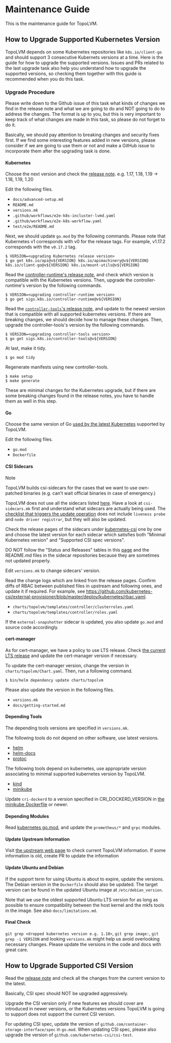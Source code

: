# Maintenance Guide

This is the maintenance guide for TopoLVM.

## How to Upgrade Supported Kubernetes Version

TopoLVM depends on some Kubernetes repositories like `k8s.io/client-go` and should support 3 consecutive Kubernets versions at a time.
Here is the guide for how to upgrade the supported versions.
Issues and PRs related to the last upgrade task also help you understand how to upgrade the supported versions,
so checking them together with this guide is recommended when you do this task.

### Upgrade Procedure

Please write down to the Github issue of this task what kinds of changes we find in the release note and what we are going to do and NOT going to do to address the changes.
The format is up to you, but this is very important to keep track of what changes are made in this task, so please do not forget to do it.

Basically, we should pay attention to breaking changes and security fixes first.
If we find some interesting features added in new versions, please consider if we are going to use them or not and make a GitHub issue to incorporate them after the upgrading task is done.

#### Kubernetes

Choose the next version and check the [release note](https://kubernetes.io/docs/setup/release/notes/). e.g. 1.17, 1.18, 1.19 -> 1.18, 1.19, 1.20

Edit the following files.
- `docs/advanced-setup.md`
- `README.md`
- `versions.mk`
- `.github/workflows/e2e-k8s-incluster-lvmd.yaml`
- `.github/workflows/e2e-k8s-workflow.yaml`
- `test/e2e/README.md`

Next, we should update `go.mod` by the following commands.
Please note that Kubernetes v1 corresponds with v0 for the release tags. For example, v1.17.2 corresponds with the `v0.17.2` tag.
```console
$ VERSION=<upgrading Kubernetes release version>
$ go get k8s.io/api@v${VERSION} k8s.io/apimachinery@v${VERSION} k8s.io/client-go@v${VERSION} k8s.io/mount-utils@v${VERSION}
```

Read the [controller-runtime's release note](https://github.com/kubernetes-sigs/controller-runtime/releases), and check which version is compatible with the Kubernetes versions.
Then, upgrade the controller-runtime's version by the following commands.

```console
$ VERSION=<upgrading controller-runtime version>
$ go get sigs.k8s.io/controller-runtime@v${VERSION}
```

Read the [`controller-tools`'s release note](https://github.com/kubernetes-sigs/controller-tools/releases), and update to the newest version that is compatible with all supported kubernetes versions. If there are breaking changes, we should decide how to manage these changes.
Then, upgrade the controller-tools's version by the following commands.

```console
$ VERSION=<upgrading controller-tools version>
$ go get sigs.k8s.io/controller-tools@v${VERSION}
```

At last, make it tidy.

```console
$ go mod tidy
```

Regenerate manifests using new controller-tools.

```console
$ make setup
$ make generate
```

These are minimal changes for the Kubernetes upgrade, but if there are some breaking changes found in the release notes, you have to handle them as well in this step.

#### Go

Choose the same version of Go [used by the latest Kubernetes](https://github.com/kubernetes/kubernetes/blob/master/go.mod) supported by TopoLVM.

Edit the following files.
- `go.mod`
- `Dockerfile`

#### CSI Sidecars

> [!NOTE]
> TopoLVM builds csi-sidecars for the cases that we want to use own-patched binaries (e.g. can't wait official binaries in case of emergency.)

TopoLVM does not use all the sidecars listed [here](https://kubernetes-csi.github.io/docs/sidecar-containers.html).
Have a look at `csi-sidecars.mk` first and understand what sidecars are actually being used.
The [checklist that triggers the update operation](https://github.com/topolvm/topolvm/blob/main/.github/ISSUE_TEMPLATE/update_supporting_kubernetes.md) does not include `liveness probe` and `node driver registrar`, but they will also be updated.

Check the release pages of the sidecars under [kubernetes-csi](https://github.com/kubernetes-csi) one by one and choose the latest version for each sidecar which satisfies both "Minimal Kubernetes version" and "Supported CSI spec versions".

DO NOT follow the "Status and Releases" tables in this [page](https://kubernetes-csi.github.io/docs/sidecar-containers.html) and the README.md files in the sidecar repositories because they are sometimes not updated properly.

Edit `versions.mk` to change sidecars' version.

Read the change logs which are linked from the release pages.
Confirm diffs of RBAC between published files in upstream and following ones, and update it if required.
For example, see https://github.com/kubernetes-csi/external-provisioner/blob/master/deploy/kubernetes/rbac.yaml.

- `charts/topolvm/templates/controller/clusterroles.yaml`
- `charts/topolvm/templates/controller/roles.yaml`

If the `external-snapshotter` sidecar is updated, you also update `go.mod` and source code accordingly.

#### cert-manager

As for cert-manager, we have a policy to use LTS release. Check [the current LTS release](https://cert-manager.io/docs/releases/#long-term-support-releases) and update the cert-manager version if necessary.

To update the cert-manager version, change the version in `charts/topolvm/Chart.yaml`. Then, run a following command.

```console
$ bin/helm dependency update charts/topolvm
```

Please also update the version in the following files.

- `versions.mk`
- `docs/getting-started.md`

#### Depending Tools

The depending tools versions are specified in `versions.mk`.

The following tools do not depend on other software, use latest versions.

- [helm](https://github.com/helm/helm/releases)
- [helm-docs](https://github.com/norwoodj/helm-docs/releases)
- [protoc](https://github.com/protocolbuffers/protobuf/releases)

The following tools depend on kubernetes, use appropriate version associating to minimal supported kubernetes version by TopoLVM.

- [kind](https://github.com/kubernetes-sigs/kind/releases)
- [minikube](https://github.com/kubernetes/minikube/releases)

Update `cri-dockerd` to a version specified in CRI_DOCKERD_VERSION in [the minikube Dockerfile](https://github.com/kubernetes/minikube/blob/master/deploy/kicbase/Dockerfile) or newer.

#### Depending Modules

Read [kubernetes go.mod](https://github.com/kubernetes/kubernetes/blob/master/go.mod), and update the `prometheus/*` and `grpc` modules.

#### Update Upstream Information

Visit [the upstream web page](https://kubernetes-csi.github.io/docs/drivers.html) to check current TopoLVM information. If some information is old, create PR to update the information

#### Update Ubuntu and Debian

If the support term for using Ubuntu is about to expire, update the versions. The Debian version in the `Dockerfile` should also be updated. The target version can be found in the updated Ubuntu image at `/etc/debian_version`.

Note that we use the oldest supported Ubuntu LTS version for as long as possible to ensure compatibility between the host kernel and the mkfs tools in the image. See also `docs/limitations.md`.

#### Final Check

`git grep <dropped kubernetes version e.g. 1.18>`, `git grep image:`, `git grep -i VERSION` and looking `versions.mk` might help us avoid overlooking necessary changes.
Please update the versions in the code and docs with great care.

## How to Upgrade Supported CSI Version

Read the [release note](https://github.com/container-storage-interface/spec/releases) and check all the changes from the current version to the latest.

Basically, CSI spec should NOT be upgraded aggressively.

Upgrade the CSI version only if new features we should cover are introduced in newer versions, or the Kubernetes versions TopoLVM is going to support does not support the current CSI version.

For updating CSI spec, update the version of `github.com/container-storage-interface/spec` in `go.mod`.
When updating CSI spec, please also upgrade the version of `github.com/kubernetes-csi/csi-test`.
